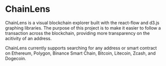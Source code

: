 # ChainLens

ChainLens is a visual blockchain explorer built with the react-flow and d3.js graphing libraries. The purpose of this project is to make it easier to follow a transaction across the blockchain, providing more transparency on the acitivity of an address.

ChainLens currently supports searching for any address or smart contract on Ethereum, Polygon, Binance Smart Chain, Bitcoin, Litecoin, Zcash, and Dogecoin.
